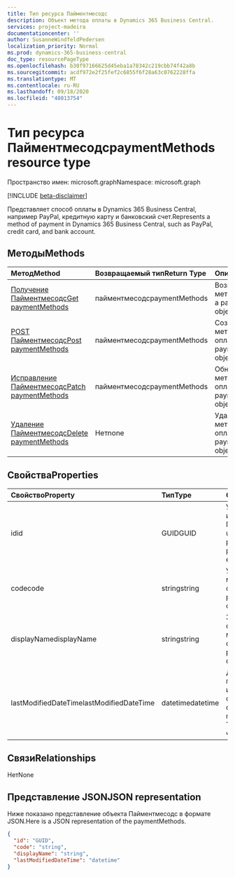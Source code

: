```yaml
---
title: Тип ресурса Пайментмесодс
description: Объект метода оплаты в Dynamics 365 Business Central.
services: project-madeira
documentationcenter: ''
author: SusanneWindfeldPedersen
localization_priority: Normal
ms.prod: dynamics-365-business-central
doc_type: resourcePageType
ms.openlocfilehash: b30f97166625d45eba1a78342c219cbb74f42a8b
ms.sourcegitcommit: acdf972e2f25fef2c6855f6f28a63c0762228ffa
ms.translationtype: MT
ms.contentlocale: ru-RU
ms.lasthandoff: 09/18/2020
ms.locfileid: "48013754"
---
```

# <a name="paymentmethods-resource-type"></a><span data-ttu-id="01b3c-103">Тип ресурса Пайментмесодс</span><span class="sxs-lookup"><span data-stu-id="01b3c-103">paymentMethods resource type</span></span>

<span data-ttu-id="01b3c-104">Пространство имен: microsoft.graph</span><span class="sxs-lookup"><span data-stu-id="01b3c-104">Namespace: microsoft.graph</span></span>

[!INCLUDE [beta-disclaimer](../../includes/beta-disclaimer.md)]

<span data-ttu-id="01b3c-105">Представляет способ оплаты в Dynamics 365 Business Central, например PayPal, кредитную карту и банковский счет.</span><span class="sxs-lookup"><span data-stu-id="01b3c-105">Represents a method of payment in Dynamics 365 Business Central, such as PayPal, credit card, and bank account.</span></span>

## <a name="methods"></a><span data-ttu-id="01b3c-106">Методы</span><span class="sxs-lookup"><span data-stu-id="01b3c-106">Methods</span></span>

| <span data-ttu-id="01b3c-107">Метод</span><span class="sxs-lookup"><span data-stu-id="01b3c-107">Method</span></span>                                                          | <span data-ttu-id="01b3c-108">Возвращаемый тип</span><span class="sxs-lookup"><span data-stu-id="01b3c-108">Return Type</span></span>  |<span data-ttu-id="01b3c-109">Описание</span><span class="sxs-lookup"><span data-stu-id="01b3c-109">Description</span></span>             |
|:----------------------------------------------------------------|:-------------|:-----------------------|
|[<span data-ttu-id="01b3c-110">Получение Пайментмесодс</span><span class="sxs-lookup"><span data-stu-id="01b3c-110">Get paymentMethods</span></span>](../api/dynamics-paymentmethods-get.md)      |<span data-ttu-id="01b3c-111">пайментмесодс</span><span class="sxs-lookup"><span data-stu-id="01b3c-111">paymentMethods</span></span>|<span data-ttu-id="01b3c-112">Возвращает объект метода платежа.</span><span class="sxs-lookup"><span data-stu-id="01b3c-112">Gets a payment method object.</span></span>   |
|[<span data-ttu-id="01b3c-113">POST Пайментмесодс</span><span class="sxs-lookup"><span data-stu-id="01b3c-113">Post paymentMethods</span></span>](../api/dynamics-create-paymentmethods.md)  |<span data-ttu-id="01b3c-114">пайментмесодс</span><span class="sxs-lookup"><span data-stu-id="01b3c-114">paymentMethods</span></span>|<span data-ttu-id="01b3c-115">Создает объект метода оплаты.</span><span class="sxs-lookup"><span data-stu-id="01b3c-115">Creates a payment method object.</span></span>|
|[<span data-ttu-id="01b3c-116">Исправление Пайментмесодс</span><span class="sxs-lookup"><span data-stu-id="01b3c-116">Patch paymentMethods</span></span>](../api/dynamics-paymentmethods-update.md) |<span data-ttu-id="01b3c-117">пайментмесодс</span><span class="sxs-lookup"><span data-stu-id="01b3c-117">paymentMethods</span></span>|<span data-ttu-id="01b3c-118">Обновляет объект метода оплаты.</span><span class="sxs-lookup"><span data-stu-id="01b3c-118">Updates a payment method object.</span></span>|
|[<span data-ttu-id="01b3c-119">Удаление Пайментмесодс</span><span class="sxs-lookup"><span data-stu-id="01b3c-119">Delete paymentMethods</span></span>](../api/dynamics-paymentmethods-delete.md)|<span data-ttu-id="01b3c-120">Нет</span><span class="sxs-lookup"><span data-stu-id="01b3c-120">none</span></span>          |<span data-ttu-id="01b3c-121">Удаляет объект метода оплаты.</span><span class="sxs-lookup"><span data-stu-id="01b3c-121">Deletes a payment method object.</span></span>|

## <a name="properties"></a><span data-ttu-id="01b3c-122">Свойства</span><span class="sxs-lookup"><span data-stu-id="01b3c-122">Properties</span></span>
| <span data-ttu-id="01b3c-123">Свойство</span><span class="sxs-lookup"><span data-stu-id="01b3c-123">Property</span></span>           | <span data-ttu-id="01b3c-124">Тип</span><span class="sxs-lookup"><span data-stu-id="01b3c-124">Type</span></span>   |<span data-ttu-id="01b3c-125">Описание</span><span class="sxs-lookup"><span data-stu-id="01b3c-125">Description</span></span>                                                  |
|:-------------------|:-------|:------------------------------------------------------------|
|<span data-ttu-id="01b3c-126">id</span><span class="sxs-lookup"><span data-stu-id="01b3c-126">id</span></span>                  |<span data-ttu-id="01b3c-127">GUID</span><span class="sxs-lookup"><span data-stu-id="01b3c-127">GUID</span></span>    |<span data-ttu-id="01b3c-128">Уникальный идентификатор Пайментмесодс.</span><span class="sxs-lookup"><span data-stu-id="01b3c-128">The unique ID of the paymentMethods.</span></span> <span data-ttu-id="01b3c-129">Не редактируемые.</span><span class="sxs-lookup"><span data-stu-id="01b3c-129">Non-editable.</span></span>           |
|<span data-ttu-id="01b3c-130">code</span><span class="sxs-lookup"><span data-stu-id="01b3c-130">code</span></span>                |<span data-ttu-id="01b3c-131">string</span><span class="sxs-lookup"><span data-stu-id="01b3c-131">string</span></span>  |<span data-ttu-id="01b3c-132">Указывает код метода оплаты.</span><span class="sxs-lookup"><span data-stu-id="01b3c-132">Specifies the payment method code.</span></span>                           |
|<span data-ttu-id="01b3c-133">displayName</span><span class="sxs-lookup"><span data-stu-id="01b3c-133">displayName</span></span>         |<span data-ttu-id="01b3c-134">string</span><span class="sxs-lookup"><span data-stu-id="01b3c-134">string</span></span>  |<span data-ttu-id="01b3c-135">Задает отображаемое имя метода оплаты.</span><span class="sxs-lookup"><span data-stu-id="01b3c-135">Specifies the payment method display name.</span></span>                   |
|<span data-ttu-id="01b3c-136">lastModifiedDateTime</span><span class="sxs-lookup"><span data-stu-id="01b3c-136">lastModifiedDateTime</span></span>|<span data-ttu-id="01b3c-137">datetime</span><span class="sxs-lookup"><span data-stu-id="01b3c-137">datetime</span></span>|<span data-ttu-id="01b3c-138">Дата и время последнего изменения метода оплаты.</span><span class="sxs-lookup"><span data-stu-id="01b3c-138">The last datetime the payment method was modified.</span></span> <span data-ttu-id="01b3c-139">Только для чтения.</span><span class="sxs-lookup"><span data-stu-id="01b3c-139">Read-Only.</span></span>|  


## <a name="relationships"></a><span data-ttu-id="01b3c-140">Связи</span><span class="sxs-lookup"><span data-stu-id="01b3c-140">Relationships</span></span>
<span data-ttu-id="01b3c-141">Нет</span><span class="sxs-lookup"><span data-stu-id="01b3c-141">None</span></span>

## <a name="json-representation"></a><span data-ttu-id="01b3c-142">Представление JSON</span><span class="sxs-lookup"><span data-stu-id="01b3c-142">JSON representation</span></span>

<span data-ttu-id="01b3c-143">Ниже показано представление объекта Пайментмесодс в формате JSON.</span><span class="sxs-lookup"><span data-stu-id="01b3c-143">Here is a JSON representation of the paymentMethods.</span></span>


```json
{
  "id": "GUID",
  "code": "string",
  "displayName": "string",
  "lastModifiedDateTime": "datetime"
}

```


